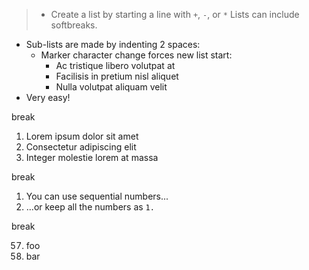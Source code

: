 > + Create a list by starting a line with `+`, `-`, or `*`
>  Lists can include softbreaks.
+ Sub-lists are made by indenting 2 spaces:
  - Marker character change forces new list start:
    * Ac tristique libero volutpat at
    + Facilisis in pretium nisl aliquet
    - Nulla volutpat aliquam velit
+ Very easy!

break

1. Lorem ipsum dolor sit amet
2. Consectetur adipiscing elit
3. Integer molestie lorem at massa

break

1. You can use sequential numbers...
1. ...or keep all the numbers as `1.`

break

57. foo
1. bar
